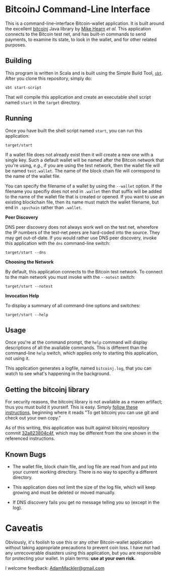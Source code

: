 BitcoinJ Command-Line Interface
===============================

This is a command-line-interface Bitcoin-wallet application.  It is
built around the excellent
[bitcoinj](https://code.google.com/p/bitcoinj/) Java library by
[Mike Hearn](http://plan99.net/~mike/) _et al._ This application
connects to the Bitcoin test net, and has built-in commands to send
payments, to examine its state, to look in the wallet, and for other
related purposes.

Building
--------

This program is written in Scala and is built using the Simple Build
Tool, [`sbt`](http://www.scala-sbt.org/release/docs/).  After you
clone this repository, simply do:

    sbt start-script

That will compile this application and create an executable shell
script named `start` in the `target` directory.

Running
-------

Once you have built the shell script named `start`, you can run this
application:

    target/start

If a wallet file does not already exist then it will create a new one
with a single key.  Such a default wallet will be named after the
Bitcoin network that you're using, _e.g._, if you are using the test
network, then the wallet file will be named `test.wallet`.  The name
of the block chain file will correspond to the name of the wallet
file.

You can specify the filename of a wallet by using the `--wallet` option.
If the filename you specifiy does not end in `.wallet` then that
suffix will be added to the name of the wallet file that is created or
opened.  If you want to use an existing blockchain file, then its name
must match the wallet filename, but end in `.spvchain` rather than
`.wallet`.

**Peer Discovery**

DNS peer discovery does not always work well on the test net,
wherefore the IP numbers of the test-net peers are hard-coded into the
source.  They may get out-of-date.  If you would rather use DNS peer
discovery, invoke this application with the `dns` command-line
switch:

    target/start --dns

**Choosing the Network**

By default, this application connects to the Bitcoin test network.  To
connect to the main network you must invoke with the `--notest`
switch:

    target/start --notest
	
**Invocation Help**

To display a summary of all command-line options and switches:

    target/start --help

Usage
-----

Once you're at the command prompt, the `help` command will display
descriptions of all the available commands.  This is different than
the command-line `help` switch, which applies only to starting this
application, not using it.

This application generates a logfile, named `bitcoinj.log`, that you can
watch to see what's happening in the background.


Getting the bitcoinj library
----------------------------

For security reasons, the bitcoinj library is not available as a maven
artifact; thus you must build it yourself.  This is easy.
Simply
[follow these instructions](https://code.google.com/p/bitcoinj/wiki/UsingMaven),
beginning where it reads "To get bitcoinj you can use git and check out
your own copy."

As of this writing, this application was built against bitcoinj repository
commit
[32a823804c4f](https://code.google.com/p/bitcoinj/source/detail?r=32a823804c4ff89f89aeff73da42498be84672ee),
which may be different from the one shown in the referenced instructions.

Known Bugs
----------

* The wallet file, block chain file, and log file are read from and put
  into your current working directory.  There is no way to specifiy a
  different directory.

* This application does not limit the size of the log file, which will
  keep growing and must be deleted or moved manually.
  
* If DNS discovery fails you get no message telling you so (except in
  the log).

Caveatis
========

Obviously, it's foolish to use this or any other Bitcoin-wallet
application without taking appropriate precautions to prevent coin
loss.  I have not had any unrecoverable disasters using this
application, but you are responsible for protecting your wallet.
In plain terms: **use at your own risk.**

I welcome feedback:
[AdamMackler@gmail.com](mailto://AdamMackler@gmail.com?subject=Bitcoinj-CLI+Feedback)
